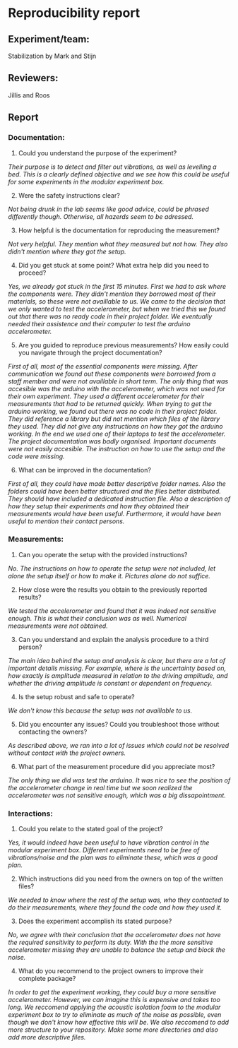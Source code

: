 # Reproducibility report

## Experiment/team: 
Stabilization by Mark and Stijn

## Reviewers: 
Jillis and Roos
## Report 

### Documentation:

1.	Could you understand the purpose of the experiment?

*Their purpose is to detect and filter out vibrations, as well as levelling a bed. This is a clearly defined objective and we see how this could be useful for some experiments in the modular experiment box.*

2.	Were the safety instructions clear?

*Not being drunk in the lab seems like good advice, could be phrased differently though. Otherwise, all hazerds seem to be adressed.*

3.	How helpful is the documentation for reproducing the measurement?

*Not very helpful. They mention what they measured but not how. They also didn't mention where they got the setup.*

4.	Did you get stuck at some point? What extra help did you need to proceed?

*Yes, we already got stuck in the first 15 minutes. First we had to ask where the components were. They didn't mention they borrowed most of their materials, so these were not availlable to us. We came to the decision that we only wanted to test the accelerometer, but when we tried this we found out that there was no ready code in their project folder. We eventually needed their assistence and their computer to test the arduino accelerometer.*

5.	Are you guided to reproduce previous measurements? How easily could you navigate through the project documentation?

*First of all, most of the essential components were missing. After communication we found out these components were borrowed from a staff member and were not availlable in short term. The only thing that was accesible was the arduino with the accelerometer, which was not used for their own experiment. They used a different accelerometer for their measurements that had to be returned quickly.
When trying to get the arduino working, we found out there was no code in their project folder. They did reference a library but did not mention which files of the library they used. They did not give any instructions on how they got the arduino working. In the end we used one of their laptops to test the accelerometer.
The project documentation was badly organised. Important documents were not easily accesible. The instruction on how to use the setup and the code were missing.* 

6.	What can be improved in the documentation?

*First of all, they could have made better descriptive folder names. Also the folders could have been better structured and the files better distributed. They should have included a dedicated instruction file. Also a description of how they setup their experiments and how they obtained their measurements would have been useful. Furthermore, it would have been useful to mention their contact persons.*

### Measurements:

1.	Can you operate the setup with the provided instructions? 

*No. The instructions on how to operate the setup were not included, let alone the setup itself or how to make it. Pictures alone do not suffice.*

2.	How close were the results you obtain to the previously reported results?

*We tested the accelerometer and found that it was indeed not sensitive enough. This is what their conclusion was as well. Numerical measurements were not obtained.*

3.	Can you understand and explain the analysis procedure to a third person?

*The main idea behind the setup and analysis is clear, but there are a lot of important details missing. For example, where is the uncertainty based on, how exactly is amplitude measured in relation to the driving amplitude, and whether the driving amplitude is constant or dependent on frequency.*

4.	Is the setup robust and safe to operate? 

*We don't know this because the setup was not availlable to us.*

5.	Did you encounter any issues? Could you troubleshoot those without contacting the owners?

*As described above, we ran into a lot of issues which could not be resolved without contact with the project owners.*

6.	What part of the measurement procedure did you appreciate most?

*The only thing we did was test the arduino. It was nice to see the position of the accelerometer change in real time but we soon realized the accelerometer was not sensitive enough, which was a big dissapointment.*

### Interactions:

1.	Could you relate to the stated goal of the project?

*Yes, it would indeed have been useful to have vibration control in the modular experiment box. Different experiments need to be free of vibrations/noise and the plan was to eliminate these, which was a good plan.*

2.	Which instructions did you need from the owners on top of the written files?

*We needed to know where the rest of the setup was, who they contacted to do their measurements, where they found the code and how they used it.*

3.	Does the experiment accomplish its stated purpose?

*No, we agree with their conclusion that the accelerometer does not have the required sensitivity to perform its duty. With the the more sensitive accelerometer missing they are unable to balance the setup and block the noise.*

4.	What do you recommend to the project owners to improve their complete package?

*In order to get the experiment working, they could buy a more sensitive accelerometer. However, we can imagine this is expensive and takes too long. We reccomend applying the acoustic isolation foam to the modular experiment box to try to eliminate as much of the noise as possible, even though we don't know how effective this will be. 
We also reccomend to add more structure to your repository. Make some more directories and also add more descriptive files.*




